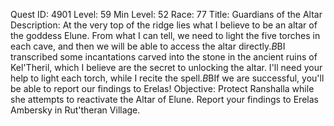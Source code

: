 Quest ID: 4901
Level: 59
Min Level: 52
Race: 77
Title: Guardians of the Altar
Description: At the very top of the ridge lies what I believe to be an altar of the goddess Elune. From what I can tell, we need to light the five torches in each cave, and then we will be able to access the altar directly.$B$BI transcribed some incantations carved into the stone in the ancient ruins of Kel'Theril, which I believe are the secret to unlocking the altar. I'll need your help to light each torch, while I recite the spell.$B$BIf we are successful, you'll be able to report our findings to Erelas!
Objective: Protect Ranshalla while she attempts to reactivate the Altar of Elune. Report your findings to Erelas Ambersky in Rut'theran Village.
